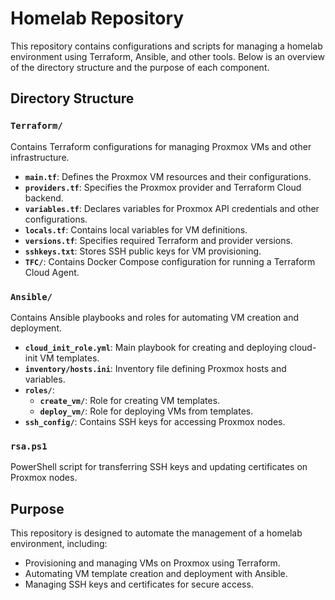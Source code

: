 # Homelab Repository  

This repository contains configurations and scripts for managing a homelab environment using Terraform, Ansible, and other tools. Below is an overview of the directory structure and the purpose of each component.  

## Directory Structure  

### `Terraform/`  

Contains Terraform configurations for managing Proxmox VMs and other infrastructure.  

- **`main.tf`**: Defines the Proxmox VM resources and their configurations.  
- **`providers.tf`**: Specifies the Proxmox provider and Terraform Cloud backend.  
- **`variables.tf`**: Declares variables for Proxmox API credentials and other configurations.  
- **`locals.tf`**: Contains local variables for VM definitions.  
- **`versions.tf`**: Specifies required Terraform and provider versions.  
- **`sshkeys.txt`**: Stores SSH public keys for VM provisioning.  
- **`TFC/`**: Contains Docker Compose configuration for running a Terraform Cloud Agent.  

### `Ansible/`  

Contains Ansible playbooks and roles for automating VM creation and deployment.  

- **`cloud_init_role.yml`**: Main playbook for creating and deploying cloud-init VM templates.  
- **`inventory/hosts.ini`**: Inventory file defining Proxmox hosts and variables.  
- **`roles/`**:  
  - **`create_vm/`**: Role for creating VM templates.  
  - **`deploy_vm/`**: Role for deploying VMs from templates.  
- **`ssh_config/`**: Contains SSH keys for accessing Proxmox nodes.  

### `rsa.ps1`  

PowerShell script for transferring SSH keys and updating certificates on Proxmox nodes.  

## Purpose  

This repository is designed to automate the management of a homelab environment, including:  

- Provisioning and managing VMs on Proxmox using Terraform.  
- Automating VM template creation and deployment with Ansible.  
- Managing SSH keys and certificates for secure access.  
